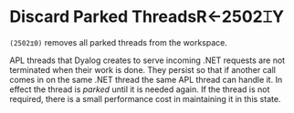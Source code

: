 




<h1 class="heading"><span class="name">Discard Parked Threads</span><span class="command">R←2502⌶Y</span></h1>

`(2502⌶0)`
 removes all parked threads from the workspace.



APL threads that Dyalog creates to serve incoming .NET requests are not terminated when their work is done. They persist so that if another call comes in on the same .NET thread the same APL thread can handle it. In effect the thread is *parked* until it is needed again. If the thread is not required, there is a small performance cost in maintaining it in this state.


